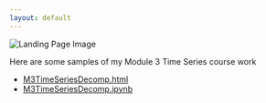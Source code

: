 ```yaml
---
layout: default
---
```


![Landing Page Image](/Thomas-Fatale/Ferryman1.jpg)

Here are some samples of my Module 3 Time Series course work

- [M3TimeSeriesDecomp.html](.M3TimeSeriesDecomp.html)
- [M3TimeSeriesDecomp.ipynb](.M3TimeSeriesDecomp.ipynb)
